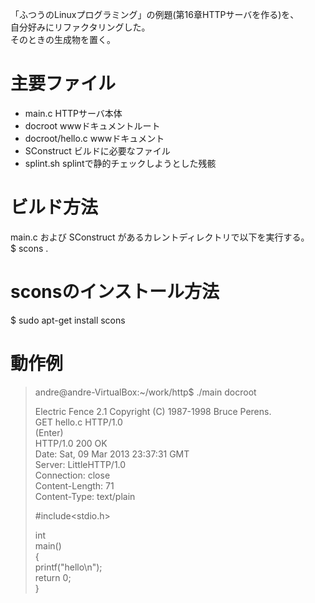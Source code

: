 「ふつうのLinuxプログラミング」の例題(第16章HTTPサーバを作る)を、  
自分好みにリファクタリングした。  
そのときの生成物を置く。

# 主要ファイル
* main.c            HTTPサーバ本体  
* docroot           wwwドキュメントルート  
* docroot/hello.c   wwwドキュメント  
* SConstruct        ビルドに必要なファイル  
* splint.sh         splintで静的チェックしようとした残骸

# ビルド方法
 main.c および SConstruct があるカレントディレクトリで以下を実行する。  
 $ scons .

# sconsのインストール方法
 $ sudo apt-get install scons  

# 動作例
> andre@andre-VirtualBox:~/work/http$ ./main docroot  
>  
>   Electric Fence 2.1 Copyright (C) 1987-1998 Bruce Perens.  
> GET hello.c HTTP/1.0  
> (Enter)  
> HTTP/1.0 200 OK  
> Date: Sat, 09 Mar 2013 23:37:31 GMT  
> Server: LittleHTTP/1.0  
> Connection: close  
> Content-Length: 71  
> Content-Type: text/plain  
>  
> \#include<stdio.h>  
>  
> int  
> main()  
> {  
>     printf("hello\n");  
>     return 0;  
> }
